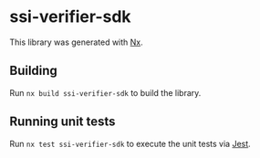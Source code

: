 # ssi-verifier-sdk

This library was generated with [Nx](https://nx.dev).

## Building

Run `nx build ssi-verifier-sdk` to build the library.

## Running unit tests

Run `nx test ssi-verifier-sdk` to execute the unit tests via [Jest](https://jestjs.io).

